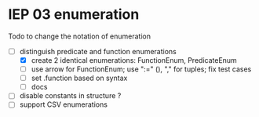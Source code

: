# IEP 03 enumeration
Todo to change the notation of enumeration
- [ ] distinguish predicate and function enumerations
    - [x] create 2 identical enumerations: FunctionEnum, PredicateEnum
    - [ ] use arrow for FunctionEnum; use ":=" (), "," for tuples; fix test cases
    - [ ] set .function based on syntax
    - [ ] docs
- [ ] disable constants in structure ?
- [ ] support CSV enumerations